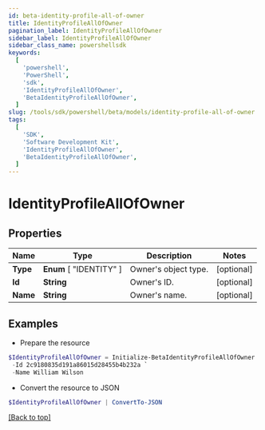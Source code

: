 ```yaml
---
id: beta-identity-profile-all-of-owner
title: IdentityProfileAllOfOwner
pagination_label: IdentityProfileAllOfOwner
sidebar_label: IdentityProfileAllOfOwner
sidebar_class_name: powershellsdk
keywords:
  [
    'powershell',
    'PowerShell',
    'sdk',
    'IdentityProfileAllOfOwner',
    'BetaIdentityProfileAllOfOwner',
  ]
slug: /tools/sdk/powershell/beta/models/identity-profile-all-of-owner
tags:
  [
    'SDK',
    'Software Development Kit',
    'IdentityProfileAllOfOwner',
    'BetaIdentityProfileAllOfOwner',
  ]
---
```


# IdentityProfileAllOfOwner

## Properties

| Name     | Type                    | Description          | Notes      |
| -------- | ----------------------- | -------------------- | ---------- |
| **Type** | **Enum** [ "IDENTITY" ] | Owner's object type. | [optional] |
| **Id**   | **String**              | Owner's ID.          | [optional] |
| **Name** | **String**              | Owner's name.        | [optional] |

## Examples

- Prepare the resource

```powershell
$IdentityProfileAllOfOwner = Initialize-BetaIdentityProfileAllOfOwner  -Type IDENTITY `
 -Id 2c9180835d191a86015d28455b4b232a `
 -Name William Wilson
```

- Convert the resource to JSON

```powershell
$IdentityProfileAllOfOwner | ConvertTo-JSON
```

[[Back to top]](#)

